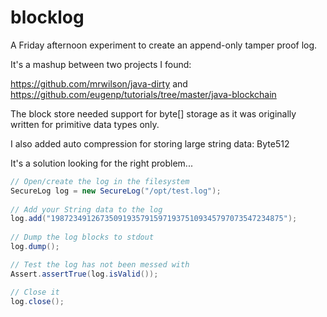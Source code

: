 # blocklog

A Friday afternoon experiment to create an append-only tamper proof log.

It's a mashup between two projects I found:

https://github.com/mrwilson/java-dirty
and
https://github.com/eugenp/tutorials/tree/master/java-blockchain

The block store needed support for byte[] storage as it was originally written for primitive data types only.

I also added auto compression for storing large string data: Byte512


It's a solution looking for the right problem... 

```java
// Open/create the log in the filesystem 
SecureLog log = new SecureLog("/opt/test.log");
 
// Add your String data to the log
log.add("1987234912673509193579159719375109345797073547234875");
 
// Dump the log blocks to stdout
log.dump();

// Test the log has not been messed with
Assert.assertTrue(log.isValid());

// Close it
log.close();
```